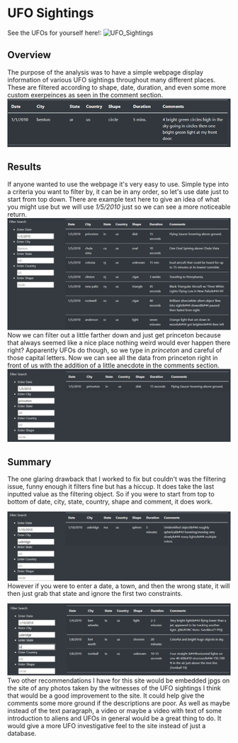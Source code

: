 # UFO Sightings 
See the UFOs for yourself here!: ![UFO_Sightings](https://cyber-wolfe.github.io/UFO_Sightings/)

## Overview
  The purpose of the analysis was to have a simple webpage display information of various UFO sightings throughout many different places. These are filtered according to shape, date, duration, and even some more custom exerpeinces as seen in the comment section. ![Example](https://github.com/Cyber-Wolfe/UFO_Sightings/blob/main/captures/Example.PNG)

## Results
  If anyone wanted to use the webpage it's very easy to use.  Simple type into a criteria you want to filter by, it can be in any order, so let's use date just to start from top down. There are example text here to give an idea of what you might use but we will use *1/5/2010* just so we can see a more noticeable return. ![Step_1_date](https://github.com/Cyber-Wolfe/UFO_Sightings/blob/main/captures/Step_1_date.PNG)
  Now we can filter out a little farther down and just get princeton because that always seemed like a nice place nothing weird would ever happen there right? Apparently UFOs do though, so we type in *princeton* and careful of those capital letters. Now we can see all the data from princeton right in front of us with the addition of a little anecdote in the comments section. ![Step_2_princeton](https://github.com/Cyber-Wolfe/UFO_Sightings/blob/main/captures/Step_2_princeton.PNG)
  
## Summary

  The one glaring drawback that I worked to fix but couldn't was the filtering issue, funny enough it filters fine but has a hiccup. It does take the last inputted value as the filtering object.  So if you were to start from top to bottom of date, city, state, country, shape and comment, it does work. 
  
  ![Filter_yes](https://github.com/Cyber-Wolfe/UFO_Sightings/blob/main/captures/Filter_yes.PNG)
  However if you were to enter a date, a town, and then the wrong state, it will then just grab that state and ignore the first two constraints.
  
   ![Filter_no](https://github.com/Cyber-Wolfe/UFO_Sightings/blob/main/captures/Filter_no.PNG)
  Two other recommendations I have for this site would be embedded jpgs on the site of any photos taken by the witnesses of the UFO sightings I think that would be a good improvement to the site. It could help give the comments some more ground if the descriptions are poor. As well as maybe instead of the text paragraph, a video or maybe a video with text of some introduction to aliens and UFOs in general would be a great thing to do. It would give a more UFO investigative feel to the site instead of just a database.
